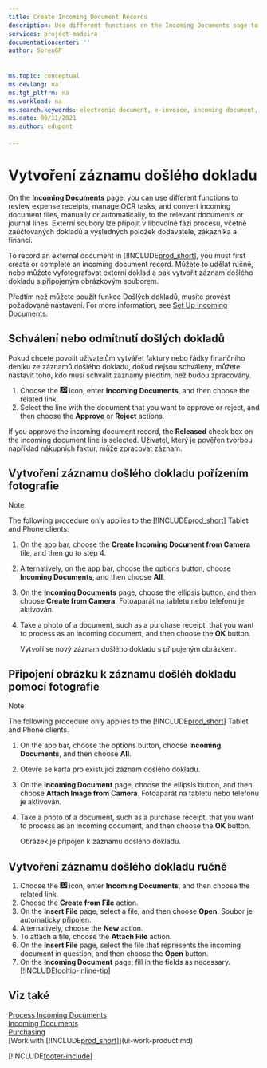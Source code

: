 ```yaml
---
title: Create Incoming Document Records
description: Use different functions on the Incoming Documents page to review expense receipts, manage OCR tasks, convert incoming document files and attach external files.
services: project-madeira
documentationcenter: ''
author: SorenGP


ms.topic: conceptual
ms.devlang: na
ms.tgt_pltfrm: na
ms.workload: na
ms.search.keywords: electronic document, e-invoice, incoming document, OCR, ecommerce, document exchange, import invoice
ms.date: 06/11/2021
ms.author: edupont

---
```

# Vytvoření záznamu došlého dokladu
On the **Incoming Documents** page, you can use different functions to review expense receipts, manage OCR tasks, and convert incoming document files, manually or automatically, to the relevant documents or journal lines. Externí soubory lze připojit v libovolné fázi procesu, včetně zaúčtovaných dokladů a výsledných položek dodavatele, zákazníka a financí.

To record an external document in [!INCLUDE[prod_short](includes/prod_short.md)], you must first create or complete an incoming document record. Můžete to udělat ručně, nebo můžete vyfotografovat externí doklad a pak vytvořit záznam došlého dokladu s připojeným obrázkovým souborem.

Předtím než můžete použít funkce Došlých dokladů, musíte provést požadované nastavení. For more information, see [Set Up Incoming Documents](across-how-setup-income-documents.md).

## Schválení nebo odmítnutí došlých dokladů
Pokud chcete povolit uživatelům vytvářet faktury nebo řádky finančního deníku ze záznamů došlého dokladu, dokud nejsou schváleny, můžete nastavit toho, kdo musí schválit záznamy předtím, než budou zpracovány.

1. Choose the ![Lightbulb that opens the Tell Me feature.](media/ui-search/search_small.png "Tell me what you want to do") icon, enter **Incoming Documents**, and then choose the related link.
2. Select the line with the document that you want to approve or reject, and then choose the **Approve** or **Reject** actions.

If you approve the incoming document record, the **Released** check box on the incoming document line is selected. Uživatel, který je pověřen tvorbou například nákupních faktur, může zpracovat záznam.

## Vytvoření záznamu došlého dokladu pořízením fotografie
> [!NOTE]  
> The following procedure only applies to the [!INCLUDE[prod_short](includes/prod_short.md)] Tablet and Phone clients.

1. On the app bar, choose the **Create Incoming Document from Camera** tile, and then go to step 4.
2. Alternatively, on the app bar, choose the options button, choose **Incoming Documents**, and then choose **All**.
3. On the **Incoming Documents** page, choose the ellipsis button, and then choose **Create from Camera**. Fotoaparát na tabletu nebo telefonu je aktivován.
4. Take a photo of a document, such as a purchase receipt, that you want to process as an incoming document, and then choose the **OK** button.

   Vytvoří se nový záznam došlého dokladu s připojeným obrázkem.

## Připojení obrázku k záznamu došléh dokladu pomocí fotografie
> [!NOTE]  
> The following procedure only applies to the [!INCLUDE[prod_short](includes/prod_short.md)] Tablet and Phone clients.

1. On the app bar, choose the options button, choose **Incoming Documents**, and then choose **All**.
2. Otevře se karta pro existující záznam došlého dokladu.
3. On the **Incoming Document** page, choose the ellipsis button, and then choose **Attach Image from Camera**. Fotoaparát na tabletu nebo telefonu je aktivován.
4. Take a photo of a document, such as a purchase receipt, that you want to process as an incoming document, and then choose the **OK** button.

   Obrázek je připojen k záznamu došlého dokladu.

## Vytvoření záznamu došlého dokladu ručně
1. Choose the ![Lightbulb that opens the Tell Me feature.](media/ui-search/search_small.png "Tell me what you want to do") icon, enter **Incoming Documents**, and then choose the related link.
2. Choose the **Create from File** action.
3. On the **Insert File** page, select a file, and then choose **Open**. Soubor je automaticky připojen.
4. Alternatively, choose the **New** action.
5. To attach a file, choose the **Attach File** action.
6. On the **Insert File** page, select the file that represents the incoming document in question, and then choose the **Open** button.
7. On the **Incoming Document** page, fill in the fields as necessary. [!INCLUDE[tooltip-inline-tip](includes/tooltip-inline-tip_md.md)]

## Viz také
[Process Incoming Documents](across-process-income-documents.md)  
[Incoming Documents](across-income-documents.md)  
[Purchasing](purchasing-manage-purchasing.md)  
[Work with [!INCLUDE[prod_short](includes/prod_short.md)]](ui-work-product.md)


[!INCLUDE[footer-include](includes/footer-banner.md)]